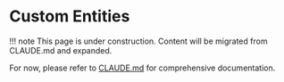 # Custom Entities

!!! note
    This page is under construction. Content will be migrated from CLAUDE.md and expanded.

For now, please refer to [CLAUDE.md](https://github.com/winterop-com/chapkit/blob/main/CLAUDE.md) for comprehensive documentation.
